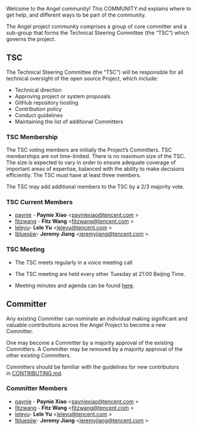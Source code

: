 Welcome to the Angel community! This COMMUNITY.md explains where to get help, and different ways to be part of the community. 

The Angel project community comprises a group of core committer and a sub-group that forms the Technical Steering Committee (the “TSC”) which governs the project.

## TSC

The Technical Steering Committee (the “TSC”) will be responsible for all technical oversight of the open source Project, which include:

- Technical direction
- Approving project or system proposals
- GitHub repository hosting
- Contribution policy
- Conduct guidelines
- Maintaining the list of additional Committers

### TSC Membership

The TSC voting members are initially the Project’s Committers. TSC memberships are not time-limited. There is no maximum size of the TSC. The size is expected to vary in order to ensure adequate coverage of important areas of expertise, balanced with the ability to make decisions efficiently. The TSC must have at least three members.

The TSC may add additional members to the TSC by a 2/3 majority vote.

### TSC Current Members

- [paynie](https://github.com/paynie) - **Paynie Xiao** <[payniexiao@tencent.com](payniexiao@tencent.com) >
- [fitzwang](https://github.com/wangcaihua) - **Fitz Wang** <[fitzwang@tencent.com](fitzwang@tencent.com) >
- [leleyu](https://github.com/leleyu)- **Lele Yu** <[leleyu@tencent.com](leleyu@tencent.com) >
- [lbluesjjw](https://github.com/bluesjjw)- **Jeremy Jiang** <[jeremyjiang@tencent.com](leleyu@tencent.com) >
 
### TSC Meeting

- The TSC meets regularly in a voice meeting call

- The TSC meeting are held every other Tuesday at 21:00 Beijing Time. 
- Meeting minutes and agenda can be found [here](https://docs.google.com/document/d/1JlxAAOtvZvvf_KhVr8XQa6mUD7lkHOXlxuGruTKEukE/edit#).


## Committer

Any existing Committer can nominate an individual making significant and valuable contributions across the Angel Project to become a new Committer. 

One may become a Committer by a majority approval of the existing Committers. A Committer may be removed by a majority approval of the other existing Committers.

Committers should be familiar with the guidelines for new contributors in [CONTRIBUTING.md](https://github.com/Tencent/angel/blob/master/CONTRIBUTING.md).

### Committer Members
- [paynie](https://github.com/paynie) - **Paynie Xiao** <[payniexiao@tencent.com](payniexiao@tencent.com) >
- [fitzwang](https://github.com/wangcaihua) - **Fitz Wang** <[fitzwang@tencent.com](fitzwang@tencent.com) >
- [leleyu](https://github.com/leleyu)- **Lele Yu** <[leleyu@tencent.com](leleyu@tencent.com) >
- [lbluesjjw](https://github.com/bluesjjw)- **Jeremy Jiang** <[jeremyjiang@tencent.com](leleyu@tencent.com) >










